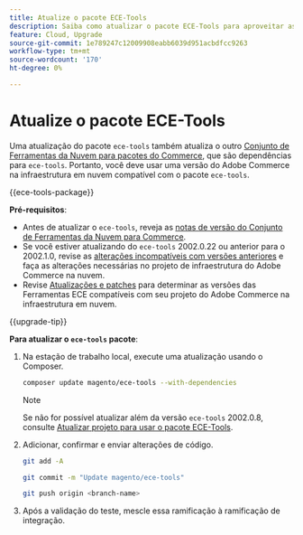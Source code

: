 ```yaml
---
title: Atualize o pacote ECE-Tools
description: Saiba como atualizar o pacote ECE-Tools para aproveitar as correções e os recursos mais recentes aplicados ao Adobe Commerce na infraestrutura em nuvem.
feature: Cloud, Upgrade
source-git-commit: 1e789247c12009908eabb6039d951acbdfcc9263
workflow-type: tm+mt
source-wordcount: '170'
ht-degree: 0%

---
```


# Atualize o pacote ECE-Tools

Uma atualização do pacote `ece-tools` também atualiza o outro [Conjunto de Ferramentas da Nuvem para pacotes do Commerce](../release-notes/cloud-tools-suite.md), que são dependências para `ece-tools`. Portanto, você deve usar uma versão do Adobe Commerce na infraestrutura em nuvem compatível com o pacote `ece-tools`.

{{ece-tools-package}}

**Pré-requisitos**:

- Antes de atualizar o `ece-tools`, reveja as [notas de versão do Conjunto de Ferramentas da Nuvem para Commerce](../release-notes/cloud-tools-suite.md).
- Se você estiver atualizando do `ece-tools` 2002.0.22 ou anterior para o 2002.1.0, revise as [alterações incompatíveis com versões anteriores](../release-notes/backward-incompatible-changes.md) e faça as alterações necessárias no projeto de infraestrutura do Adobe Commerce na nuvem.
- Revise [Atualizações e patches](../development/commerce-version.md#upgrade-from-older-versions) para determinar as versões das Ferramentas ECE compatíveis com seu projeto do Adobe Commerce na infraestrutura em nuvem.

{{upgrade-tip}}

**Para atualizar o `ece-tools` pacote**:

1. Na estação de trabalho local, execute uma atualização usando o Composer.

   ```bash
   composer update magento/ece-tools --with-dependencies
   ```

   >[!NOTE]
   >
   >Se não for possível atualizar além da versão `ece-tools` 2002.0.8, consulte [Atualizar projeto para usar o pacote ECE-Tools](install-package.md).

1. Adicionar, confirmar e enviar alterações de código.

   ```bash
   git add -A
   ```

   ```bash
   git commit -m "Update magento/ece-tools"
   ```

   ```bash
   git push origin <branch-name>
   ```

1. Após a validação do teste, mescle essa ramificação à ramificação de integração.
